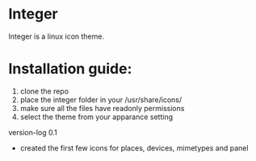 # Integer

Integer is a linux icon theme.

# Installation guide:

1. clone the repo
2. place the integer folder in your /usr/share/icons/
3. make sure all the files have readonly permissions
4. select the theme from your apparance setting

version-log 0.1

- created the first few icons for places, devices, mimetypes and panel
